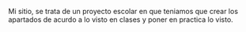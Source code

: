 Mi sitio, se trata de un proyecto escolar en que teniamos que crear los apartados de acurdo a lo visto en clases y poner en practica lo visto.
